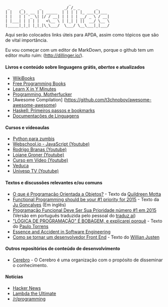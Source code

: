                                 _
     _     _       _          _/ /_ _       _     
    | |   (_)_ __ | | _____  | | | | |_ ___(_)___ 
    | |   | | '_ \| |/ / __| | | | | __/ _ \ / __|
    | |___| | | | |   <\__ \ | |_| | ||  __/ \__ \
    |_____|_|_| |_|_|\_\___/  \___/ \__\___|_|___/
                                                  
Aqui serão colocados links úteis para APDA, assim como tópicos que são de vital importância.

Eu vou começar com um editor de MarkDown, porque o github tem um editor muito ruim: (http://dillinger.io/).

#### Livros e conteúdo sobre linguagens grátis, *abertos* e atualizados

- [WikiBooks](http://en.wikibooks.org/wiki/Subject:Computer_programming)
- [Free Programming Books](https://github.com/vhf/free-programming-books/blob/master/free-programming-books.md)
- [Learn X in Y Minutes](http://learnxinyminutes.com/)
- [Programming, Motherfucker](http://programming-motherfucker.com/)
- [Awesome Compilation] (https://github.com/t3chnoboy/awesome-awesome-awesome)
- [Haskell: Primeiros passos e bookmarks](https://gist.github.com/pedropazello/ad01313e7e2a3eab9f46#haskell-primeiros-passos-e-bookmarks)
- [Documentações de Linguagens](https://gist.github.com/marcoonroad/8a79b0e18dabcdb718c8)

#### Cursos e vídeoaulas

- [Python para zumbis](http://pycursos.com/python-para-zumbis/)
- [Webschool.io - JavaScript (Youtube)](https://www.youtube.com/channel/UCKdo1RaF8gzfhvkOdZv_ojg)
- [Rodrigo Branas (Youtube)](https://www.youtube.com/user/rodrigobranas)
- [Loiane Groner (Youtube)](https://www.youtube.com/user/Loianeg)
- [Curso em Vídeo (Youtube)](https://www.youtube.com/user/cursosemvideo)
- [Veduca](http://www.veduca.com.br/)
- [Univesp TV (Youtube)](https://www.youtube.com/user/univesptv)

#### Textos e discussões relevantes e/ou comuns

- [O que é Programação Orientada a
  Objetos?](https://gist.github.com/robotlolita/11252065) - Texto da
  [Quildreen Motta](https://github.com/robotlolita)
- [Functional Programming should 
  be your #1 priority for 2015](https://medium.com/@jugoncalves/functional-programming-should-be-your-1-priority-for-2015-47dd4641d6b9) - Texto da [Ju Gonçalves](https://github.com/jugoncalves) (Em inglês)
- [Programação Funcional 
  Deve Ser Sua Prioridade número #1 em 2015](https://github.com/ericdouglas/traduz-ai/blob/master/javascript/009-programacao-funcional-prioridade-2015.md)
 (Versão em português traduzida pelo pessoal do [traduz ai](https://github.com/ericdouglas/traduz-ai))
- ["LÓGICA DE PROGRAMAÇÃO" É BOBAGEM, e explicarei porquê](https://www.facebook.com/groups/osadpa/permalink/488111991294333/) - Texto do [Paulo Torrens](https://github.com/takanuva)
- [Essence and Accident in Software Engineering](http://worrydream.com/refs/Brooks-NoSilverBullet.pdf)
- [Como se tornar um desenvolvedor Front End](http://willianjusten.com.br/como-se-tornar-um-desenvolvedor-front-end/) - Texto do [Willian Justen](https://github.com/willianjusten)

#### Outros repositórios de conteúdo de desenvolvimento 

- [Cerebro](https://github.com/cerebrobr) - O Cerebro é uma organização com o propósito de disseminar o conhecimento. 

#### Notícias
- [Hacker News](https://news.ycombinator.com/)
- [Lambda the Ultimate](http://lambda-the-ultimate.org/)
- [/r/programming](https://www.reddit.com/r/programming)
